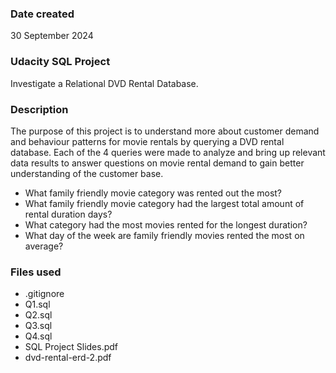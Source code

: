 ### Date created
30 September 2024

### Udacity SQL Project
Investigate a Relational DVD Rental Database. 

### Description
The purpose of this project is to understand more about customer demand and behaviour patterns for movie rentals by querying a DVD rental database. Each of the 4 queries were made to analyze and bring up relevant data results to answer questions on movie rental demand to gain better understanding of the customer base. 
 - What family friendly movie category was rented out the most?
 - What family friendly movie category had the largest total amount of rental duration days?
 - What category had the most movies rented for the longest duration?
 - What day of the week are family friendly movies rented the most on average?

### Files used
- .gitignore
- Q1.sql
- Q2.sql
- Q3.sql
- Q4.sql
- SQL Project Slides.pdf
- dvd-rental-erd-2.pdf